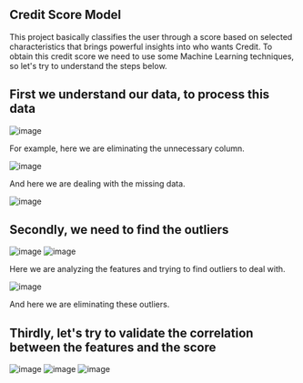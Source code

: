 ## Credit Score Model
This project basically classifies the user through a score based on selected characteristics that brings powerful insights into who wants Credit. To obtain this credit score we need to use some Machine Learning techniques, so let's try to understand the steps below.

## First we understand our data, to process this data

![image](https://github.com/user-attachments/assets/5c14ea2e-dd9b-4964-8702-34a18e6c002d)

For example, here we are eliminating the unnecessary column.

![image](https://github.com/user-attachments/assets/49a418de-ee86-4d44-8c95-0cbcbb115ce6)

And here we are dealing with the missing data.

![image](https://github.com/user-attachments/assets/ae04f3d5-f0d6-4650-91fb-853c88a283f0)

## Secondly, we need to find the outliers

![image](https://github.com/user-attachments/assets/187e2653-5676-4dff-ab41-12090dbc5524)
![image](https://github.com/user-attachments/assets/0e9a487f-501e-4f1c-8310-386f285a4432)

Here we are analyzing the features and trying to find outliers to deal with.

![image](https://github.com/user-attachments/assets/a6c15bad-0ea4-4d23-b1f1-8c287501ad76)

And here we are eliminating these outliers.

## Thirdly, let's try to validate the correlation between the features and the score

![image](https://github.com/user-attachments/assets/fc0128df-55c8-494b-b0be-ea3dc49e1967)
![image](https://github.com/user-attachments/assets/5caf974f-b50b-4aec-b4f4-63e454e2c5c0)
![image](https://github.com/user-attachments/assets/0f9b9760-c2b3-43ef-b9da-17afab038039)












